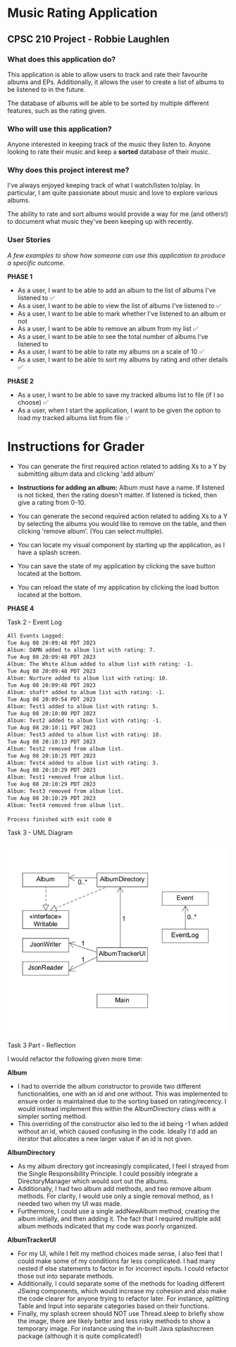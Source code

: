 # Music Rating Application

## CPSC 210 Project - Robbie Laughlen

### What does this application do?

<p>This application is able to allow users to track and rate their favourite albums and EPs.
Additionally, it allows the user to create a list of albums to be listened to in the future.</p>
The database of albums will be able to be sorted by multiple different features, such as the rating given.



### Who will use this application?

Anyone interested in keeping track of the music they listen to.
Anyone looking to rate their music and keep a **sorted** database of their music.



### Why does this project interest me?
<p> I've always enjoyed keeping track of what I watch/listen to/play.
In particular, I am quite passionate about music and love to explore various albums.</p>
The ability to rate and sort albums would provide a way for me (and others!) to 
document what music they've been keeping up with recently.



### User Stories

*A few examples to show how someone can use this application to produce a specific outcome.*

**PHASE 1**

- As a user, I want to be able to add an album to the list of albums I've listened to ✅
- As a user, I want to be able to view the list of albums I've listened to ✅
- As a user, I want to be able to mark whether I've listened to an album or not
- As a user, I want to be able to remove an album from my list ✅
- As a user, I want to be able to see the total number of albums I've listened to
- As a user, I want to be able to rate my albums on a scale of 10 ✅
- As a user, I want to be able to sort my albums by rating and other details ✅

**PHASE 2**

- As a user, I want to be able to save my tracked albums list to file (if I so choose) ✅
- As a user, when I start the application, I want to be given the option to load my tracked albums list from file ✅

# Instructions for Grader

- You can generate the first required action related to adding Xs to a Y by submitting album data and clicking 'add album'
- **Instructions for adding an album:** Album must have a name. If listened is not ticked, then the rating doesn't matter. If listened is ticked, then give a rating from 0-10.

- You can generate the second required action related to adding Xs to a Y by selecting the albums you would like to remove on the table, and then clicking 'remove album'. (You can select multiple).

- You can locate my visual component by starting up the application, as I have a splash screen.

- You can save the state of my application by clicking the save button located at the bottom.

- You can reload the state of my application by clicking the load button located at the bottom.

**PHASE 4**

Task 2 - Event Log

```
All Events Logged: 
Tue Aug 08 20:09:48 PDT 2023
Album: DAMN added to album list with rating: 7.
Tue Aug 08 20:09:48 PDT 2023
Album: The White Album added to album list with rating: -1.
Tue Aug 08 20:09:48 PDT 2023
Album: Nurture added to album list with rating: 10.
Tue Aug 08 20:09:48 PDT 2023
Album: shaft* added to album list with rating: -1.
Tue Aug 08 20:09:54 PDT 2023
Album: Test1 added to album list with rating: 5.
Tue Aug 08 20:10:00 PDT 2023
Album: Test2 added to album list with rating: -1.
Tue Aug 08 20:10:11 PDT 2023
Album: Test3 added to album list with rating: 10.
Tue Aug 08 20:10:13 PDT 2023
Album: Test2 removed from album list.
Tue Aug 08 20:10:25 PDT 2023
Album: Test4 added to album list with rating: 3.
Tue Aug 08 20:10:29 PDT 2023
Album: Test1 removed from album list.
Tue Aug 08 20:10:29 PDT 2023
Album: Test3 removed from album list.
Tue Aug 08 20:10:29 PDT 2023
Album: Test4 removed from album list.

Process finished with exit code 0
```

Task 3 - UML Diagram

![UML Diagram](umldiagram.png "UML Diagram")

Task 3 Part - Reflection

I would refactor the following given more time:

**Album**
- I had to override the album constructor to provide two different functionalities, one with an id and one without. This was implemented to ensure order is maintained due to the sorting based on rating/recency. I would instead implement this within the AlbumDirectory class with a simpler sorting method.
- This overriding of the constructor also led to the id being -1 when added without an id, which caused confusing in the code. Ideally I'd add an iterator that allocates a new larger value if an id is not given.

**AlbumDirectory**
- As my album directory got increasingly complicated, I feel I strayed from the Single Responsibility Principle. I could possibly integrate a DirectoryManager which would sort out the albums.
- Additionally, I had two album add methods, and two remove album methods. For clarity, I would use only a single removal method, as I needed two when my UI was made.
- Furthermore, I could use a single addNewAlbum method, creating the album initially, and then adding it. The fact that I required multiple add album methods indicated that my code was poorly organized.

**AlbumTrackerUI**
- For my UI, while I felt my method choices made sense, I also feel that I could make some of my conditions far less complicated. I had many nested if else statements to factor in for incorrect inputs. I could refactor those out into separate methods.
- Additionally, I could separate some of the methods for loading different JSwing components, which would increase my cohesion and also make the code clearer for anyone trying to refactor later. For instance, splitting Table and Input into separate categories based on their functions.
- Finally, my splash screen should NOT use Thread.sleep to briefly show the image, there are likely better and less risky methods to show a temporary image. For instance using the in-built Java splashscreen package (although it is quite complicated!)